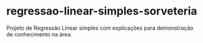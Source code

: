 # regressao-linear-simples-sorveteria

Projeto de Regressão Linear simples com explicações para demonstração de conhecimento na área.
